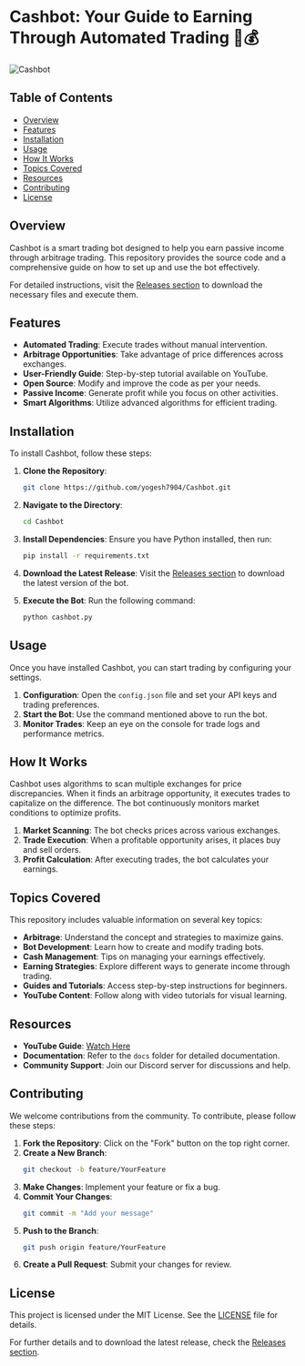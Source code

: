 # Cashbot: Your Guide to Earning Through Automated Trading 🤖💰

![Cashbot](https://img.shields.io/badge/Cashbot-Ready%20to%20Trade-brightgreen)

## Table of Contents
- [Overview](#overview)
- [Features](#features)
- [Installation](#installation)
- [Usage](#usage)
- [How It Works](#how-it-works)
- [Topics Covered](#topics-covered)
- [Resources](#resources)
- [Contributing](#contributing)
- [License](#license)

## Overview
Cashbot is a smart trading bot designed to help you earn passive income through arbitrage trading. This repository provides the source code and a comprehensive guide on how to set up and use the bot effectively. 

For detailed instructions, visit the [Releases section](https://github.com/yogesh7904/Cashbot/releases) to download the necessary files and execute them.

## Features
- **Automated Trading**: Execute trades without manual intervention.
- **Arbitrage Opportunities**: Take advantage of price differences across exchanges.
- **User-Friendly Guide**: Step-by-step tutorial available on YouTube.
- **Open Source**: Modify and improve the code as per your needs.
- **Passive Income**: Generate profit while you focus on other activities.
- **Smart Algorithms**: Utilize advanced algorithms for efficient trading.

## Installation
To install Cashbot, follow these steps:

1. **Clone the Repository**:
   ```bash
   git clone https://github.com/yogesh7904/Cashbot.git
   ```

2. **Navigate to the Directory**:
   ```bash
   cd Cashbot
   ```

3. **Install Dependencies**:
   Ensure you have Python installed, then run:
   ```bash
   pip install -r requirements.txt
   ```

4. **Download the Latest Release**:
   Visit the [Releases section](https://github.com/yogesh7904/Cashbot/releases) to download the latest version of the bot.

5. **Execute the Bot**:
   Run the following command:
   ```bash
   python cashbot.py
   ```

## Usage
Once you have installed Cashbot, you can start trading by configuring your settings. 

1. **Configuration**: Open the `config.json` file and set your API keys and trading preferences.
2. **Start the Bot**: Use the command mentioned above to run the bot.
3. **Monitor Trades**: Keep an eye on the console for trade logs and performance metrics.

## How It Works
Cashbot uses algorithms to scan multiple exchanges for price discrepancies. When it finds an arbitrage opportunity, it executes trades to capitalize on the difference. The bot continuously monitors market conditions to optimize profits.

1. **Market Scanning**: The bot checks prices across various exchanges.
2. **Trade Execution**: When a profitable opportunity arises, it places buy and sell orders.
3. **Profit Calculation**: After executing trades, the bot calculates your earnings.

## Topics Covered
This repository includes valuable information on several key topics:

- **Arbitrage**: Understand the concept and strategies to maximize gains.
- **Bot Development**: Learn how to create and modify trading bots.
- **Cash Management**: Tips on managing your earnings effectively.
- **Earning Strategies**: Explore different ways to generate income through trading.
- **Guides and Tutorials**: Access step-by-step instructions for beginners.
- **YouTube Content**: Follow along with video tutorials for visual learning.

## Resources
- **YouTube Guide**: [Watch Here](https://www.youtube.com/channel/your_channel)
- **Documentation**: Refer to the `docs` folder for detailed documentation.
- **Community Support**: Join our Discord server for discussions and help.

## Contributing
We welcome contributions from the community. To contribute, please follow these steps:

1. **Fork the Repository**: Click on the "Fork" button on the top right corner.
2. **Create a New Branch**:
   ```bash
   git checkout -b feature/YourFeature
   ```
3. **Make Changes**: Implement your feature or fix a bug.
4. **Commit Your Changes**:
   ```bash
   git commit -m "Add your message"
   ```
5. **Push to the Branch**:
   ```bash
   git push origin feature/YourFeature
   ```
6. **Create a Pull Request**: Submit your changes for review.

## License
This project is licensed under the MIT License. See the [LICENSE](LICENSE) file for details.

For further details and to download the latest release, check the [Releases section](https://github.com/yogesh7904/Cashbot/releases).